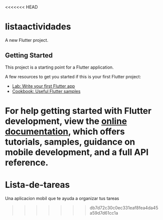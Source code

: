 <<<<<<< HEAD
# listaactividades

A new Flutter project.

## Getting Started

This project is a starting point for a Flutter application.

A few resources to get you started if this is your first Flutter project:

- [Lab: Write your first Flutter app](https://docs.flutter.dev/get-started/codelab)
- [Cookbook: Useful Flutter samples](https://docs.flutter.dev/cookbook)

For help getting started with Flutter development, view the
[online documentation](https://docs.flutter.dev/), which offers tutorials,
samples, guidance on mobile development, and a full API reference.
=======
# Lista-de-tareas
Una aplicacion mobil que te ayuda a organizar tus tareas
>>>>>>> db7d72c30c0ec331eaf8fea4da45a59d7d61cc1a
